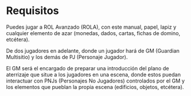 
Requisitos
==========

Puedes jugar a ROL Avanzado (ROLA), con este manual, papel, lapiz y cualquier elemento de azar (monedas, dados, cartas, fichas de domino, etcétera).

De dos jugadores en adelante, donde un jugador hará de GM (Guardian Multisitio) y los demás de PJ (Personaje Jugador).

El GM será el encargado de preparar una introducción del plano de aterrizaje que situe a los jugadores en una escena, donde estos puedan interactuar con PNJs (Personajes No Jugadores) controlados por el GM y los elementos que pueblan la propia escena (edificios, objetos, etcétera).
